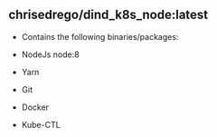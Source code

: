 ## chrisedrego/dind_k8s_node:latest

- Contains the following binaries/packages:

- NodeJs node:8
- Yarn
- Git
- Docker
- Kube-CTL